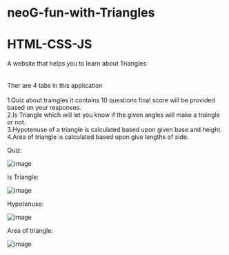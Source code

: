 # neoG-fun-with-Triangles

# HTML-CSS-JS


A website that helps you to learn about Triangles
<br /><br /><br />
Ther are 4 tabs in this application <br /><br />
1.Quiz about traingles it contains 10 questions final score will be provided based on your responses.<br />
2.Is Triangle which will let you know if the given angles will make a traingle or not.<br />
3.Hypotenuse of a triangle is calculated based upon given base and height.<br />
4.Area of triangle is calculated based upon give lengths of side.<br />


Quiz:


![image](https://user-images.githubusercontent.com/67045730/190400478-1057bcf9-3eea-4e35-b658-eed8852005b1.png)


Is Triangle:


![image](https://user-images.githubusercontent.com/67045730/190400560-cdae64a5-1fbd-46de-a4d8-57f22bf993c4.png)


Hypotenuse:


![image](https://user-images.githubusercontent.com/67045730/190400608-f805e351-05af-4ff2-9809-c2dd6bd56a58.png)


Area of triangle:


![image](https://user-images.githubusercontent.com/67045730/190400663-93fb6187-5561-46e7-8f6f-6f2bbd00a73a.png)



